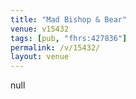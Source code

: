 ```yaml
---
title: "Mad Bishop & Bear"
venue: v15432
tags: [pub, "fhrs:427836"]
permalink: /v/15432/
layout: venue
---
```

null